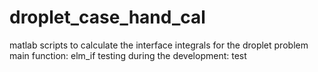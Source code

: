 # droplet_case_hand_cal
matlab scripts to calculate the interface integrals for the droplet problem
main function:  elm_if
testing during the development: test 
